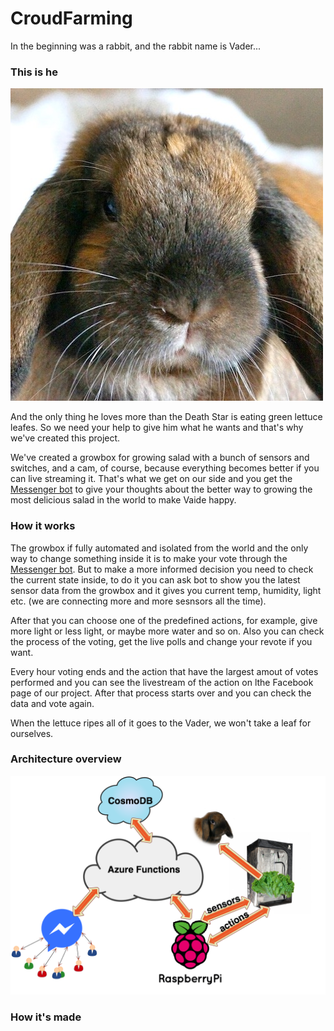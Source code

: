 # CroudFarming

In the beginning was a rabbit, and the rabbit name is Vader...

### This is he
![alt text](./vaider.jpeg "The Vaider")

And the only thing he loves more than the Death Star is eating green lettuce leafes. So we need your help to give him what he wants and that's why we've created this project.

We've created a growbox for growing salad with a bunch of sensors and switches, and a cam, of course, because everything becomes better if you can live streaming it. That's what we get on our side and you get the [Messenger bot](https://www.facebook.com/Green-Bot-Messenger-196489871202541/) to give your thoughts about the better way to growing the most delicious salad in the world to make Vaide happy. 

### How it works

The growbox if fully automated and isolated from the world and the only way to change something inside it is to make your vote through the [Messenger bot](https://www.facebook.com/Green-Bot-Messenger-196489871202541/). But to make a more informed decision you need to check the current state inside, to do it you can ask bot to show you the latest sensor data from the growbox and it gives you current temp, humidity, light etc. (we are connecting more and more sesnsors all the time). 

After that you can choose one of the predefined actions, for example, give more light or less light, or maybe more water and so on. Also you can check the process of the voting, get the live polls and change your revote if you want.


Every hour voting ends and the action that have the largest amout of votes performed and you can see the livestream of the action on lthe Facebook page of our project. After that process starts over and you can check the data and vote again.

When the lettuce ripes all of it goes to the Vader, we won't take a leaf for ourselves.

### Architecture overview

![alt text](./architecture.png "GreenFarm Architecture")

### How it's made
